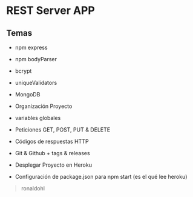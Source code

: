 # REST Server APP

## Temas

- npm express

- npm bodyParser

- bcrypt

- uniqueValidators

- MongoDB

- Organización Proyecto

- variables globales

- Peticiones GET, POST, PUT & DELETE

- Códigos de respuestas HTTP

- Git & Github + tags & releases

- Desplegar Proyecto en Heroku

- Configuración de package.json para npm start (es el qué lee heroku)

> ronaldohl
